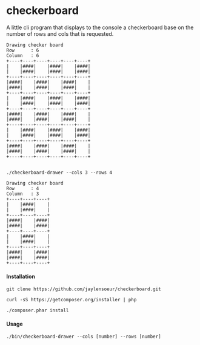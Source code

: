 checkerboard
==========
A little cli program that displays to the console a checkerboard base on the number of rows and cols that is requested.
````ASCII
Drawing checker board
Row      : 6
Column   : 6
+----+----+----+----+----+----+
|    |####|    |####|    |####|
|    |####|    |####|    |####|
+----+----+----+----+----+----+
|####|    |####|    |####|    |
|####|    |####|    |####|    |
+----+----+----+----+----+----+
|    |####|    |####|    |####|
|    |####|    |####|    |####|
+----+----+----+----+----+----+
|####|    |####|    |####|    |
|####|    |####|    |####|    |
+----+----+----+----+----+----+
|    |####|    |####|    |####|
|    |####|    |####|    |####|
+----+----+----+----+----+----+
|####|    |####|    |####|    |
|####|    |####|    |####|    |
+----+----+----+----+----+----+
````
````ASCII

./checkerboard-drawer --cols 3 --rows 4

Drawing checker board
Row      : 4
Column   : 3
+----+----+----+
|    |####|    |
|    |####|    |
+----+----+----+
|####|    |####|
|####|    |####|
+----+----+----+
|    |####|    |
|    |####|    |
+----+----+----+
|####|    |####|
|####|    |####|
+----+----+----+
````
#### Installation
`git clone https://github.com/jaylensoeur/checkerboard.git`

`curl -sS https://getcomposer.org/installer | php`

`./composer.phar install`

#### Usage
`./bin/checkerboard-drawer --cols [number] --rows [number]`

